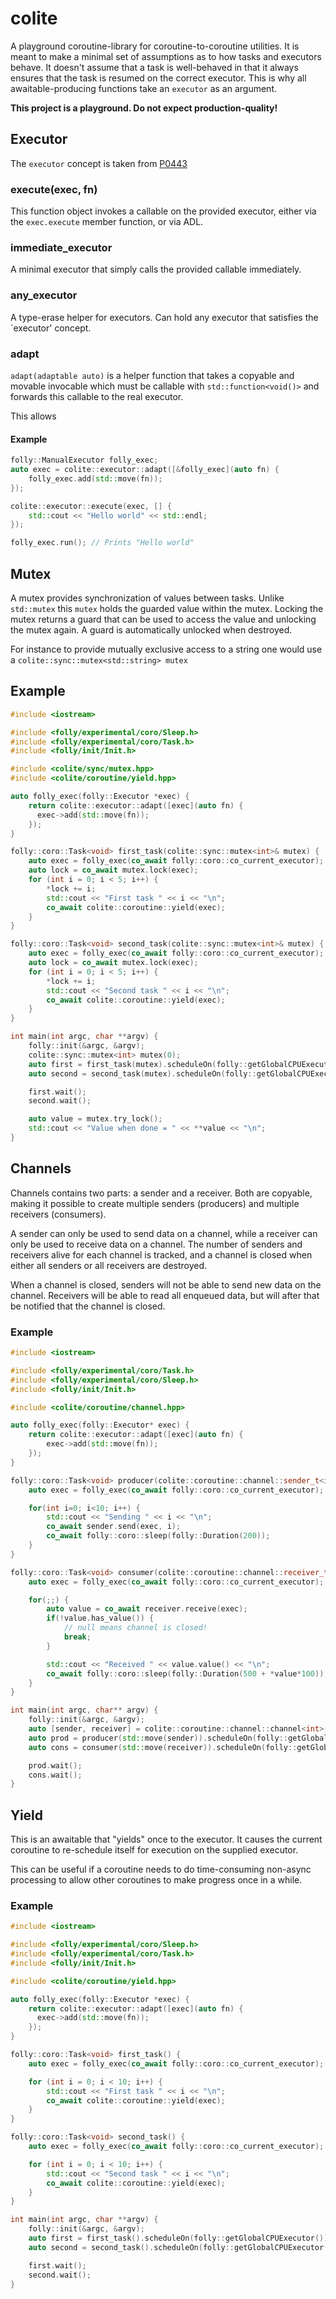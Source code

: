 # colite

A playground coroutine-library for coroutine-to-coroutine utilities. It is
meant to make a minimal set of assumptions as to how tasks and executors behave.
It doesn't assume that a task is well-behaved in that it always
ensures that the task is resumed on the correct executor. This is why
all awaitable-producing functions take an `executor` as an argument.

**This project is a playground. Do not expect production-quality!**

## Executor

The `executor` concept is taken from [P0443](http://www.open-std.org/jtc1/sc22/wg21/docs/papers/2020/p0443r13.html)

### execute(exec, fn)

This function object invokes a callable on the provided executor, either via the `exec.execute` member function, or
via ADL.

### immediate_executor

A minimal executor that simply calls the provided callable immediately.

### any_executor

A type-erase helper for executors. Can hold any executor that satisfies the `executor' concept.

### adapt

`adapt(adaptable auto)` is a helper function that takes a copyable and movable invocable which must be callable with
`std::function<void()>` and forwards this callable to the real executor.

This allows 

#### Example
```cpp
folly::ManualExecutor folly_exec;
auto exec = colite::executor::adapt([&folly_exec](auto fn) {
    folly_exec.add(std::move(fn));
});

colite::executor::execute(exec, [] {
    std::cout << "Hello world" << std::endl;
});

folly_exec.run(); // Prints "Hello world"
```

## Mutex

A mutex provides synchronization of values between tasks. Unlike `std::mutex` this `mutex`
holds the guarded value within the mutex. Locking the mutex returns a guard that can be used to access the value
and unlocking the mutex again. A guard is automatically unlocked when destroyed.

For instance to provide mutually exclusive access to a string one would use a `colite::sync::mutex<std::string> mutex`

## Example

```cpp
#include <iostream>

#include <folly/experimental/coro/Sleep.h>
#include <folly/experimental/coro/Task.h>
#include <folly/init/Init.h>

#include <colite/sync/mutex.hpp>
#include <colite/coroutine/yield.hpp>

auto folly_exec(folly::Executor *exec) {
    return colite::executor::adapt([exec](auto fn) {
      exec->add(std::move(fn));
    });
}

folly::coro::Task<void> first_task(colite::sync::mutex<int>& mutex) {
    auto exec = folly_exec(co_await folly::coro::co_current_executor);
    auto lock = co_await mutex.lock(exec);
    for (int i = 0; i < 5; i++) {
        *lock += i;
        std::cout << "First task " << i << "\n";
        co_await colite::coroutine::yield(exec);
    }
}

folly::coro::Task<void> second_task(colite::sync::mutex<int>& mutex) {
    auto exec = folly_exec(co_await folly::coro::co_current_executor);
    auto lock = co_await mutex.lock(exec);
    for (int i = 0; i < 5; i++) {
        *lock += i;
        std::cout << "Second task " << i << "\n";
        co_await colite::coroutine::yield(exec);
    }
}

int main(int argc, char **argv) {
    folly::init(&argc, &argv);
    colite::sync::mutex<int> mutex(0);
    auto first = first_task(mutex).scheduleOn(folly::getGlobalCPUExecutor()).start();
    auto second = second_task(mutex).scheduleOn(folly::getGlobalCPUExecutor()).start();

    first.wait();
    second.wait();

    auto value = mutex.try_lock();
    std::cout << "Value when done = " << **value << "\n";
}
```

## Channels

Channels contains two parts: a sender and a receiver. Both are copyable, making it possible to create multiple senders (producers)
and multiple receivers (consumers).

A sender can only be used to send data on a channel, while a receiver can only be used to receive data on a channel.
The number of senders and receivers alive for each channel is tracked, and a channel is closed when either all senders
or all receivers are destroyed.

When a channel is closed, senders will not be able to send new data on the channel. Receivers will be able to read
all enqueued data, but will after that be notified that the channel is closed.

### Example

```cpp
#include <iostream>

#include <folly/experimental/coro/Task.h>
#include <folly/experimental/coro/Sleep.h>
#include <folly/init/Init.h>

#include <colite/coroutine/channel.hpp>

auto folly_exec(folly::Executor* exec) {
    return colite::executor::adapt([exec](auto fn) {
        exec->add(std::move(fn));
    });
}

folly::coro::Task<void> producer(colite::coroutine::channel::sender_t<int> sender) {
    auto exec = folly_exec(co_await folly::coro::co_current_executor);

    for(int i=0; i<10; i++) {
        std::cout << "Sending " << i << "\n";
        co_await sender.send(exec, i);
        co_await folly::coro::sleep(folly::Duration(200));
    }
}

folly::coro::Task<void> consumer(colite::coroutine::channel::receiver_t<int> receiver) {
    auto exec = folly_exec(co_await folly::coro::co_current_executor);

    for(;;) {
        auto value = co_await receiver.receive(exec);
        if(!value.has_value()) {
            // null means channel is closed!
            break;
        }

        std::cout << "Received " << value.value() << "\n";
        co_await folly::coro::sleep(folly::Duration(500 + *value*100));
    }
}

int main(int argc, char** argv) {
    folly::init(&argc, &argv);
    auto [sender, receiver] = colite::coroutine::channel::channel<int>();
    auto prod = producer(std::move(sender)).scheduleOn(folly::getGlobalCPUExecutor()).start();
    auto cons = consumer(std::move(receiver)).scheduleOn(folly::getGlobalCPUExecutor()).start();

    prod.wait();
    cons.wait();
}
```

## Yield

This is an awaitable that "yields" once to the executor. It causes the current
coroutine to re-schedule itself for execution on the supplied executor.

This can be useful if a coroutine needs to do time-consuming non-async processing
to allow other coroutines to make progress once in a while.

### Example

```cpp
#include <iostream>

#include <folly/experimental/coro/Sleep.h>
#include <folly/experimental/coro/Task.h>
#include <folly/init/Init.h>

#include <colite/coroutine/yield.hpp>

auto folly_exec(folly::Executor *exec) {
    return colite::executor::adapt([exec](auto fn) {
      exec->add(std::move(fn));
    });
}

folly::coro::Task<void> first_task() {
    auto exec = folly_exec(co_await folly::coro::co_current_executor);

    for (int i = 0; i < 10; i++) {
        std::cout << "First task " << i << "\n";
        co_await colite::coroutine::yield(exec);
    }
}

folly::coro::Task<void> second_task() {
    auto exec = folly_exec(co_await folly::coro::co_current_executor);

    for (int i = 0; i < 10; i++) {
        std::cout << "Second task " << i << "\n";
        co_await colite::coroutine::yield(exec);
    }
}

int main(int argc, char **argv) {
    folly::init(&argc, &argv);
    auto first = first_task().scheduleOn(folly::getGlobalCPUExecutor()).start();
    auto second = second_task().scheduleOn(folly::getGlobalCPUExecutor()).start();

    first.wait();
    second.wait();
}
```


